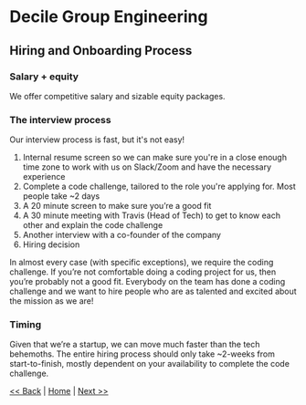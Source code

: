 # Decile Group Engineering
## Hiring and Onboarding Process

### Salary + equity

We offer competitive salary and sizable equity packages.

### The interview process

Our interview process is fast, but it's not easy!

1. Internal resume screen so we can make sure you're in a close enough time zone to work with us on Slack/Zoom and have the necessary experience
2. Complete a code challenge, tailored to the role you're applying for. Most people take ~2 days
3. A 20 minute screen to make sure you’re a good fit
4. A 30 minute meeting with Travis (Head of Tech) to get to know each other and explain the code challenge
5. Another interview with a co-founder of the company
6. Hiring decision

In almost every case (with specific exceptions), we require the coding challenge. If you’re not comfortable doing a coding project for us, then you’re probably not a good fit. Everybody on the team has done a coding challenge and we want to hire people who are as talented and excited about the mission as we are!

### Timing

Given that we’re a startup, we can move much faster than the tech behemoths. The entire hiring process should only take ~2-weeks from start-to-finish, mostly dependent on your availability to complete the code challenge.

[<< Back](culture-and-worklife-balance.md)  |  [Home](README.md)  |  [Next >>](questions.md)
